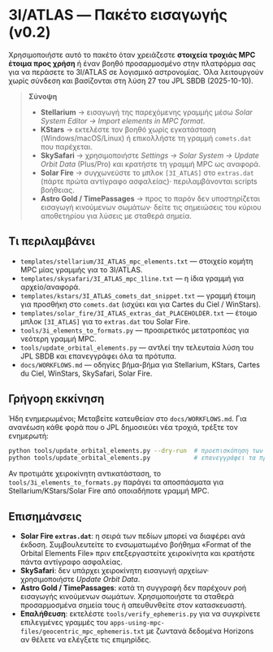 # 3I/ATLAS — Πακέτο εισαγωγής (v0.2)

Χρησιμοποιήστε αυτό το πακέτο όταν χρειάζεστε **στοιχεία τροχιάς MPC έτοιμα προς χρήση**
ή έναν βοηθό προσαρμοσμένο στην πλατφόρμα σας για να περάσετε το 3I/ATLAS σε λογισμικό αστρονομίας.
Όλα λειτουργούν χωρίς σύνδεση και βασίζονται στη λύση 27 του JPL SBDB (2025-10-10).

> **Σύνοψη**
> - **Stellarium** → εισαγωγή της παρεχόμενης γραμμής μέσω *Solar System Editor → Import elements in MPC format*.
> - **KStars** → εκτελέστε τον βοηθό χωρίς εγκατάσταση (Windows/macOS/Linux) ή επικολλήστε τη γραμμή `comets.dat` που παρέχεται.
> - **SkySafari** → χρησιμοποιήστε *Settings → Solar System → Update Orbit Data* (Plus/Pro) και κρατήστε τη γραμμή MPC ως αναφορά.
> - **Solar Fire** → συγχωνεύστε το μπλοκ `[3I_ATLAS]` στο `extras.dat` (πάρτε πρώτα αντίγραφο ασφαλείας)· περιλαμβάνονται scripts βοήθειας.
> - **Astro Gold / TimePassages** → προς το παρόν δεν υποστηρίζεται εισαγωγή κινούμενων σωμάτων· δείτε τις σημειώσεις του κύριου αποθετηρίου για λύσεις με σταθερά σημεία.

## Τι περιλαμβάνει

- `templates/stellarium/3I_ATLAS_mpc_elements.txt` — στοιχείο κομήτη MPC μίας γραμμής για το 3I/ATLAS.
- `templates/skysafari/3I_ATLAS_mpc_1line.txt` — η ίδια γραμμή για αρχείο/αναφορά.
- `templates/kstars/3I_ATLAS_comets_dat_snippet.txt` — γραμμή έτοιμη για προσθήκη στο `comets.dat` (ισχύει και για Cartes du Ciel / WinStars).
- `templates/solar_fire/3I_ATLAS_extras_dat_PLACEHOLDER.txt` — έτοιμο μπλοκ `[3I_ATLAS]` για το `extras.dat` του Solar Fire.
- `tools/3i_elements_to_formats.py` — προαιρετικός μετατροπέας για νεότερη γραμμή MPC.
- `tools/update_orbital_elements.py` — αντλεί την τελευταία λύση του JPL SBDB και επανεγγράφει όλα τα πρότυπα.
- `docs/WORKFLOWS.md` — οδηγίες βήμα-βήμα για Stellarium, KStars, Cartes du Ciel, WinStars, SkySafari, Solar Fire.

## Γρήγορη εκκίνηση

Ήδη ενημερωμένοι; Μεταβείτε κατευθείαν στο `docs/WORKFLOWS.md`. Για ανανέωση κάθε φορά που ο JPL
δημοσιεύει νέα τροχιά, τρέξτε τον ενημερωτή:
```bash
python tools/update_orbital_elements.py --dry-run  # προεπισκόπηση των τελευταίων στοιχείων
python tools/update_orbital_elements.py            # επανεγγράφει τα πρότυπα
```
Αν προτιμάτε χειροκίνητη αντικατάσταση, το `tools/3i_elements_to_formats.py`
παράγει τα αποσπάσματα για Stellarium/KStars/Solar Fire από οποιαδήποτε γραμμή MPC.

## Επισημάνσεις

- **Solar Fire `extras.dat`**: η σειρά των πεδίων μπορεί να διαφέρει ανά έκδοση. Συμβουλευτείτε
το ενσωματωμένο βοήθημα «Format of the Orbital Elements File» πριν επεξεργαστείτε χειροκίνητα και κρατήστε πάντα αντίγραφο ασφαλείας.
- **SkySafari**: δεν υπάρχει χειροκίνητη εισαγωγή αρχείων· χρησιμοποιήστε *Update Orbit Data*.
- **Astro Gold / TimePassages**: κατά τη συγγραφή δεν παρέχουν ροή εισαγωγής κινούμενων σωμάτων. Χρησιμοποιήστε τα σταθερά προσαρμοσμένα σημεία τους ή απευθυνθείτε στον κατασκευαστή.
- **Επαλήθευση**: εκτελέστε `tools/verify_ephemeris.py` για να συγκρίνετε επιλεγμένες γραμμές του
`apps-using-mpc-files/geocentric_mpc_ephemeris.txt` με ζωντανά δεδομένα Horizons αν θέλετε να ελέγξετε τις επιμηρίδες.
